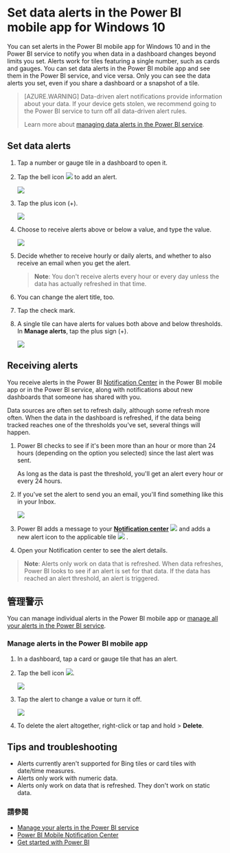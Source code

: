 <properties
   pageTitle="Set data alerts in the Power BI mobile app for Windows 10"
   description="Learn to set alerts to notify you when data in a dashboard changes beyond limits you set in the Power BI mobile app for Windows 10 and in the Power BI service."
   services="powerbi"
   documentationCenter=""
   authors="maggiesMSFT"
   manager="mblythe"
   backup=""
   editor=""
   tags=""
   qualityFocus="no"
   qualityDate=""/>

<tags
   ms.service="powerbi"
   ms.devlang="NA"
   ms.topic="article"
   ms.tgt_pltfrm="NA"
   ms.workload="powerbi"
   ms.date="10/04/2016"
   ms.author="maggies"/>

# Set data alerts in the Power BI mobile app for Windows 10  

You can set alerts in the Power BI mobile app for Windows 10 and in the Power BI service to notify you when data in a dashboard changes beyond limits you set. Alerts work for tiles featuring a single number, such as cards and gauges. You can set data alerts in the Power BI mobile app and see them in the Power BI service, and vice versa. Only you can see the data alerts you set, even if you share a dashboard or a snapshot of a tile.

> [AZURE.WARNING] Data-driven alert notifications provide information about your data. If your device gets stolen, we recommend going to the Power BI service to turn off all data-driven alert rules. 
> 
> Learn more about <bpt id="p1">[</bpt>managing data alerts in the Power BI service<ept id="p1">](powerbi-service-set-data-alerts.md)</ept>.

## Set data alerts

1.  Tap a number or gauge tile in a dashboard to open it.  

2.  Tap the bell icon <ph id="ph1">![](media/powerbi-mobile-set-data-alerts-in-the-windows-10-mobile-app/power-bi-windows-10-alert-bell-off.png)</ph> to add an alert.  

    ![](media/powerbi-mobile-set-data-alerts-in-the-windows-10-mobile-app/power-bi-windows-10-tap-alert.png)

3.  Tap the plus icon (+).

    ![](media/powerbi-mobile-set-data-alerts-in-the-windows-10-mobile-app/power-bi-windows-10-no-alerts-yet.png)

4.  Choose to receive alerts above or below a value, and type the value.

    ![](media/powerbi-mobile-set-data-alerts-in-the-windows-10-mobile-app/power-bi-windows-10-set-alert.png)

4.  Decide whether to receive hourly or daily alerts, and whether to also receive an email when you get the alert.

    ><bpt id="p1">**</bpt>Note<ept id="p1">**</ept>: You don't receive alerts every hour or every day unless the data has actually refreshed in that time.

6.  You can change the alert title, too.

6.  Tap the check mark.

7.  A single tile can have alerts for values both above and below thresholds. In <bpt id="p1">**</bpt>Manage alerts<ept id="p1">**</ept>, tap the plus sign (+).

    ![](media/powerbi-mobile-set-data-alerts-in-the-windows-10-mobile-app/power-bi-windows-10-add-another-alert.png)

## Receiving alerts

You receive alerts in the Power BI <bpt id="p1">[</bpt>Notification Center<ept id="p1">](powerbi-mobile-notification-center.md)</ept> in the Power BI mobile app or in the Power BI service, along with notifications about new dashboards that someone has shared with you.

Data sources are often set to refresh daily, although some refresh more often. When the data in the dashboard is refreshed, if the data being tracked reaches one of the thresholds you've set, several things will happen.

1.  Power BI checks to see if it's been more than an hour or more than 24 hours (depending on the option you selected) since the last alert was sent.

    As long as the data is past the threshold, you'll get an alert every hour or every 24 hours.

2.  If you've set the alert to send you an email, you'll find something like this in your Inbox.

    ![](media/powerbi-mobile-set-data-alerts-in-the-windows-10-mobile-app/powerbi-alerts-email.png)

3.  Power BI adds a message to your <bpt id="p1">[</bpt><bpt id="p2">**</bpt>Notification center<ept id="p2">**</ept><ept id="p1">](powerbi-mobile-notification-center.md)</ept> <ph id="ph1">![](media/powerbi-mobile-set-data-alerts-in-the-windows-10-mobile-app/power-bi-alert-notifications-icon.png)</ph> and adds a new alert icon to the applicable tile <ph id="ph2">![](media/powerbi-mobile-set-data-alerts-in-the-windows-10-mobile-app/powerbi-alert-tile-notification-icon.png)</ph> .

4. Open your Notification center to see the alert details.

><bpt id="p1">**</bpt>Note<ept id="p1">**</ept>: Alerts only work on data that is refreshed. When data refreshes, Power BI looks to see if an alert is set for that data. If the data has reached an alert threshold, an alert is triggered.

## 管理警示

You can manage individual alerts in the Power BI mobile app or <bpt id="p1">[</bpt>manage all your alerts in the Power BI service<ept id="p1">](powerbi-service-set-data-alerts.md)</ept>.

### Manage alerts in the Power BI mobile app

1.  In a dashboard, tap a card or gauge tile that has an alert.  

2.  Tap the bell icon <ph id="ph1">![](media/powerbi-mobile-set-data-alerts-in-the-windows-10-mobile-app/power-bi-windows-10-alert-bell-on.png)</ph>.  

    ![](media/powerbi-mobile-set-data-alerts-in-the-windows-10-mobile-app/power-bi-windows-10-has-alerts.png)

3. Tap the alert to change a value or turn it off.

    ![](media/powerbi-mobile-set-data-alerts-in-the-windows-10-mobile-app/power-bi-windows-10-add-another-alert.png)

4. To delete the alert altogether, right-click or tap and hold &gt; <bpt id="p1">**</bpt>Delete<ept id="p1">**</ept>.

## Tips and troubleshooting
- Alerts currently aren't supported for Bing tiles or card tiles with date/time measures.
- Alerts only work with numeric data.
- Alerts only work on data that is refreshed. They don't work on static data.

### 請參閱  
- [Manage your alerts in the Power BI service](powerbi-service-set-data-alerts.md)
- [Power BI Mobile Notification Center](powerbi-mobile-notification-center.md)
- [Get started with Power BI](powerbi-service-get-started.md)  
